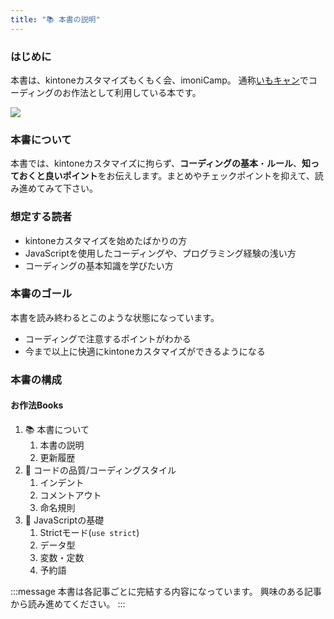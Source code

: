 ```yaml
---
title: "📚 本書の説明"
---
```

### はじめに
本書は、kintoneカスタマイズもくもく会、imoniCamp。
通称[いもキャン](https://page.cybozu.co.jp/-/mokumoku-imonicamp)でコーディングのお作法として利用している本です。

![](https://storage.googleapis.com/zenn-user-upload/b5916f3ec2dafbcda0215703.png)

### 本書について
本書では、kintoneカスタマイズに拘らず、**コーディングの基本**・**ルール**、**知っておくと良いポイント**をお伝えします。まとめやチェックポイントを抑えて、読み進めてみて下さい。

### 想定する読者
- kintoneカスタマイズを始めたばかりの方
- JavaScriptを使用したコーディングや、プログラミング経験の浅い方
- コーディングの基本知識を学びたい方

### 本書のゴール
本書を読み終わるとこのような状態になっています。
- コーディングで注意するポイントがわかる
- 今まで以上に快適にkintoneカスタマイズができるようになる

### 本書の構成
#### お作法Books
1. 📚 本書について
   1. 本書の説明
   2. 更新履歴
2. 🍵 コードの品質/コーディングスタイル
   1. インデント
   2. コメントアウト
   3. 命名規則
   <!-- 4. リンター -->
3. 🔰 JavaScriptの基礎
   1. Strictモード(`use strict`)
   2. データ型
   3. 変数・定数
   4. 予約語
   <!-- 5. 関数 -->
<!-- 4. 🚀 開発者ツール -->

:::message
本書は各記事ごとに完結する内容になっています。
興味のある記事から読み進めてください。
:::
